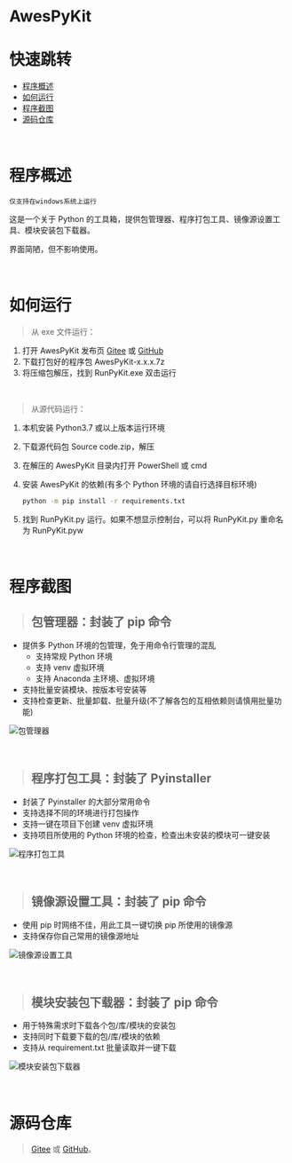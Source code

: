 # AwesPyKit

# 快速跳转
- [程序概述](#程序概述)
- [如何运行](#如何运行)
- [程序截图](#程序截图)
- [源码仓库](#源码仓库)

<br />

# 程序概述

`仅支持在windows系统上运行`

这是一个关于 Python 的工具箱，提供包管理器、程序打包工具、镜像源设置工具、模块安装包下载器。

界面简陋，但不影响使用。

<br />

# 如何运行

> 从 exe 文件运行：

1. 打开 AwesPyKit 发布页
    [Gitee](https://gitee.com/hrpzcf/AwesomePyKit/releases)
    或
    [GitHub](https://github.com/hrpzcf/AwesomePyKit/releases)
2. 下载打包好的程序包 AwesPyKit-x.x.x.7z
3. 将压缩包解压，找到 RunPyKit.exe 双击运行

<br />

> 从源代码运行：

1. 本机安装 Python3.7 或以上版本运行环境
2. 下载源代码包 Source code.zip，解压
3. 在解压的 AwesPyKit 目录内打开 PowerShell 或 cmd
4. 安装 AwesPyKit 的依赖(有多个 Python 环境的请自行选择目标环境)

    ```cmd
    python -m pip install -r requirements.txt
    ```

5. 找到 RunPyKit.py 运行。如果不想显示控制台，可以将 RunPyKit.py 重命名为 RunPyKit.pyw

<br />

# 程序截图

> ## 包管理器：封装了 pip 命令

- 提供多 Python 环境的包管理，免于用命令行管理的混乱
    + 支持常规 Python 环境
    + 支持 venv 虚拟环境
    + 支持 Anaconda 主环境、虚拟环境
- 支持批量安装模块、按版本号安装等
- 支持检查更新、批量卸载、批量升级(不了解各包的互相依赖则请慎用批量功能)

![包管理器](./images/PackageManager.png)

<br/>

> ## 程序打包工具：封装了 Pyinstaller

- 封装了 Pyinstaller 的大部分常用命令
- 支持选择不同的环境进行打包操作
- 支持一键在项目下创建 venv 虚拟环境
- 支持项目所使用的 Python 环境的检查，检查出未安装的模块可一键安装

![程序打包工具](./images/PyinstallerTool.png)

<br/>

> ## 镜像源设置工具：封装了 pip 命令

- 使用 pip 时网络不佳，用此工具一键切换 pip 所使用的镜像源
- 支持保存你自己常用的镜像源地址

![镜像源设置工具](./images/IndexUrlTool.png)

<br/>

> ## 模块安装包下载器：封装了 pip 命令

- 用于特殊需求时下载各个包/库/模块的安装包
- 支持同时下载要下载的包/库/模块的依赖
- 支持从 requirement.txt 批量读取并一键下载

![模块安装包下载器](./images/PackageDownloader.png)

<br/>

# 源码仓库

> [Gitee](https://gitee.com/hrpzcf/AwesomePyKit) 或 [GitHub](https://github.com/hrpzcf/AwesomePyKit)。

<br />
